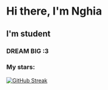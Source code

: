 # Hi there, I'm Nghia

## I'm student

### DREAM BIG :3

<!--  -->
### My stars:
<!-- ![Anurag's GitHub stats](https://github-readme-stats.vercel.app/api?username=nguyenhieunghia2001&show_icons=true&theme=radical) -->
<!-- <p align="center"> -->
<!-- ![](https://github-profile-summary-cards.vercel.app/api/cards/profile-details?username=nguyenhieunghia2001&theme=vue) -->
<!-- </p> -->
[![GitHub Streak](http://github-readme-streak-stats.herokuapp.com?user=nguyenhieunghia2001&theme=gruvbox_duo)](https://git.io/streak-stats)
